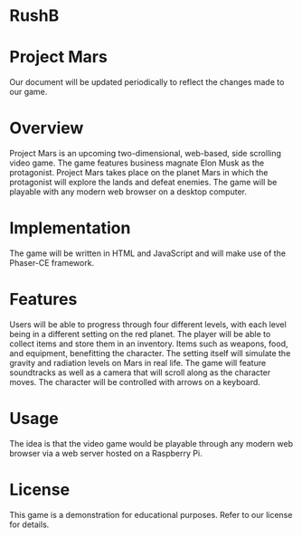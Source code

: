 # RushB

# Project Mars
Our document will be updated periodically to reflect the changes made to our game.

# Overview
Project Mars is an upcoming two-dimensional, web-based, side scrolling video game. The game features business magnate Elon Musk as the protagonist. Project Mars takes place on the planet Mars in which the protagonist will explore the lands and defeat enemies. The game will be playable with any modern web browser on a desktop computer.

# Implementation
The game will be written in HTML and JavaScript and will make use of the Phaser-CE framework.

# Features

Users will be able to progress through four different levels, with each level being in a different setting on the red planet. The player will be able to collect items and store them in an inventory. Items such as weapons, food, and equipment, benefitting the character. The setting itself will simulate the gravity and radiation levels on Mars in real life. The game will feature soundtracks as well as a camera that will scroll along as the character moves. The character will be controlled with arrows on a keyboard.

# Usage
The idea is that the video game would be playable through any modern web browser via a web server hosted on a Raspberry Pi.

# License
This game is a demonstration for educational purposes. Refer to our license for details.
